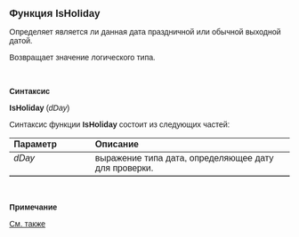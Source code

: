 ﻿<html>
<head>
<title>IsHoliday</title>
</head>

<body>

<p><font size="4" face="Arial"><strong>Функция IsHoliday</strong></font></p>

<p><font face="Arial">Определяет является ли данная дата праздничной 
или обычной выходной датой.</font></p>

<p><font face="Arial">Возвращает значение логического типа.</font></p>

<p class="label">&nbsp;</p>

<p class="label"><font face="Arial"><b>Синтаксис</b></font></p>

<p><font face="Arial"><strong>IsHoliday</strong> (<em>dDay</em>)&nbsp;&nbsp;&nbsp;&nbsp;&nbsp;&nbsp;&nbsp;&nbsp;&nbsp;&nbsp;&nbsp;&nbsp;&nbsp;&nbsp;&nbsp;&nbsp;&nbsp;&nbsp;&nbsp;&nbsp;&nbsp;&nbsp;&nbsp;&nbsp;&nbsp;&nbsp;&nbsp;&nbsp;&nbsp;&nbsp;&nbsp;&nbsp;&nbsp;&nbsp;&nbsp;&nbsp;&nbsp;&nbsp;&nbsp;&nbsp;&nbsp;&nbsp;&nbsp;&nbsp;&nbsp;&nbsp;&nbsp;&nbsp;&nbsp;&nbsp;&nbsp;&nbsp;&nbsp;&nbsp;&nbsp;&nbsp;&nbsp;&nbsp;&nbsp;&nbsp;&nbsp;&nbsp;&nbsp;&nbsp;&nbsp;&nbsp;&nbsp;&nbsp;&nbsp;&nbsp;&nbsp;&nbsp;&nbsp;&nbsp;&nbsp;&nbsp;&nbsp;&nbsp;&nbsp;&nbsp;&nbsp;&nbsp;&nbsp;&nbsp;&nbsp;&nbsp;&nbsp;&nbsp;&nbsp;&nbsp;&nbsp;&nbsp;&nbsp;&nbsp;&nbsp;&nbsp;&nbsp;&nbsp;&nbsp;&nbsp;&nbsp;
</font></p>

<p><font face="Arial">Синтаксис функции <strong>IsHoliday</strong>
состоит из следующих частей:</font></p>

<table border="1" cellPadding="5" cols="2" frame="below" rules="rows">
<TBODY>
  <tr vAlign="top">
    <td class="label" width="29%"><font face="Arial"><b>Параметр</b></font></td>
    <td class="label" width="71%"><font face="Arial"><strong>Описание</strong></font></td>
  </tr>
  <tr vAlign="top">
    <td width="29%"><font face="Arial"><em>dDay</em></font></td>
    <td width="71%"><font face="Arial">выражение типа дата, 
	определяющее дату для проверки. </font></td>
  </tr>
</TBODY>
</table>

<p class="label">&nbsp;</p>

<p class="label"><font face="Arial"><b>Примечание</b></font></p>

<p class="label"><font face="Arial"><a href="../../functions.html">См. 
также</a></font></p>

<p class="label">&nbsp;</p>
</body>
</html>
